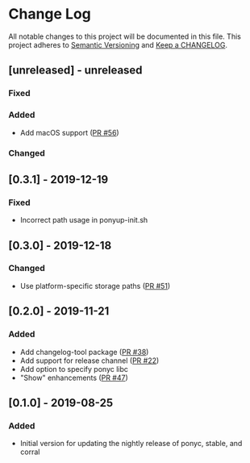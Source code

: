 # Change Log

All notable changes to this project will be documented in this file. This project adheres to [Semantic Versioning](http://semver.org/) and [Keep a CHANGELOG](http://keepachangelog.com/).

## [unreleased] - unreleased

### Fixed


### Added

- Add macOS support ([PR #56](https://github.com/ponylang/ponyup/pull/56))

### Changed


## [0.3.1] - 2019-12-19

### Fixed

- Incorrect path usage in ponyup-init.sh

## [0.3.0] - 2019-12-18

### Changed

- Use platform-specific storage paths ([PR #51](https://github.com/ponylang/ponyup/pull/51))

## [0.2.0] - 2019-11-21

### Added

- Add changelog-tool package ([PR #38](https://github.com/ponylang/ponyup/pull/38))
- Add support for release channel ([PR #22](https://github.com/ponylang/ponyup/pull/22))
- Add option to specify ponyc libc
- "Show" enhancements ([PR #47](https://github.com/ponylang/ponyup/pull/47))

## [0.1.0] - 2019-08-25

### Added

- Initial version for updating the nightly release of ponyc, stable, and corral

